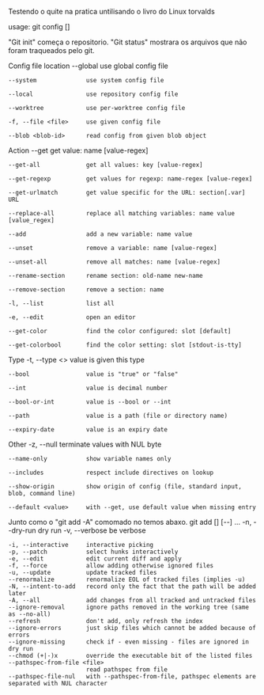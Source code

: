 Testendo o quite na pratica untilisando o livro do Linux torvalds 

usage: git config [<options>]

"Git init" começa o repositorio.
"Git status" mostrara os arquivos que não foram traqueados pelo git.




Config file location
    --global              use global config file

    --system              use system config file

    --local               use repository config file

    --worktree            use per-worktree config file

    -f, --file <file>     use given config file

    --blob <blob-id>      read config from given blob object

Action
    --get                 get value: name [value-regex]

    --get-all             get all values: key [value-regex]

    --get-regexp          get values for regexp: name-regex [value-regex]

    --get-urlmatch        get value specific for the URL: section[.var] URL

    --replace-all         replace all matching variables: name value [value_regex]

    --add                 add a new variable: name value

    --unset               remove a variable: name [value-regex]

    --unset-all           remove all matches: name [value-regex]

    --rename-section      rename section: old-name new-name

    --remove-section      remove a section: name

    -l, --list            list all

    -e, --edit            open an editor

    --get-color           find the color configured: slot [default]

    --get-colorbool       find the color setting: slot [stdout-is-tty]

Type
    -t, --type <>         value is given this type

    --bool                value is "true" or "false"

    --int                 value is decimal number

    --bool-or-int         value is --bool or --int

    --path                value is a path (file or directory name)

    --expiry-date         value is an expiry date

Other
    -z, --null            terminate values with NUL byte

    --name-only           show variable names only

    --includes            respect include directives on lookup

    --show-origin         show origin of config (file, standard input, blob, command line)

    --default <value>     with --get, use default value when missing entry

Junto como o "git add -A" comomado no temos abaxo.
    git add [<options>] [--] <pathspec>...
    -n, --dry-run         dry run
    -v, --verbose         be verbose

    -i, --interactive     interactive picking
    -p, --patch           select hunks interactively
    -e, --edit            edit current diff and apply
    -f, --force           allow adding otherwise ignored files
    -u, --update          update tracked files
    --renormalize         renormalize EOL of tracked files (implies -u)
    -N, --intent-to-add   record only the fact that the path will be added later
    -A, --all             add changes from all tracked and untracked files
    --ignore-removal      ignore paths removed in the working tree (same as --no-all)
    --refresh             don't add, only refresh the index
    --ignore-errors       just skip files which cannot be added because of errors
    --ignore-missing      check if - even missing - files are ignored in dry run
    --chmod (+|-)x        override the executable bit of the listed files
    --pathspec-from-file <file>
                          read pathspec from file
    --pathspec-file-nul   with --pathspec-from-file, pathspec elements are separated with NUL character

